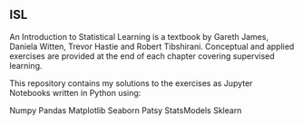 ## ISL
An Introduction to Statistical Learning is a textbook by Gareth James, Daniela Witten, Trevor Hastie and Robert Tibshirani. Conceptual and applied exercises are provided at the end of each chapter covering supervised learning.

This repository contains my solutions to the exercises as Jupyter Notebooks written in Python using:

Numpy
Pandas
Matplotlib
Seaborn
Patsy
StatsModels
Sklearn
